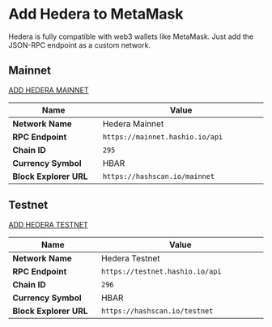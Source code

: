 # Add Hedera to MetaMask

Hedera is fully compatible with web3 wallets like MetaMask. Just add the JSON-RPC endpoint as a custom network.

## Mainnet

<a href="https://chainlist.org/chain/295" class="button primary" data-icon="plus-large">ADD HEDERA MAINNET</a>

<table><thead><tr><th width="219.8046875">Name</th><th width="356.484375">Value</th></tr></thead><tbody><tr><td><strong>Network Name</strong></td><td>Hedera Mainnet</td></tr><tr><td><strong>RPC Endpoint</strong></td><td><code>https://mainnet.hashio.io/api</code></td></tr><tr><td><strong>Chain ID</strong></td><td><code>295</code></td></tr><tr><td><strong>Currency Symbol</strong></td><td>HBAR</td></tr><tr><td><strong>Block Explorer URL</strong></td><td><code>https://hashscan.io/mainnet</code></td></tr></tbody></table>

## Testnet

<a href="https://chainlist.org/chain/296" class="button primary" data-icon="plus-large">ADD HEDERA TESTNET</a>

<table><thead><tr><th width="218.8125">Name</th><th width="364">Value</th></tr></thead><tbody><tr><td><strong>Network Name</strong></td><td>Hedera Testnet</td></tr><tr><td><strong>RPC Endpoint</strong></td><td><code>https://testnet.hashio.io/api</code></td></tr><tr><td><strong>Chain ID</strong></td><td><code>296</code></td></tr><tr><td><strong>Currency Symbol</strong></td><td>HBAR</td></tr><tr><td><strong>Block Explorer URL</strong></td><td><code>https://hashscan.io/testnet</code></td></tr></tbody></table>



